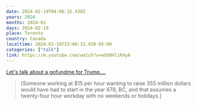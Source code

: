 ```yaml
---
date: 2024-02-19T04:06:32.430Z
years: 2024
months: 2024-02
days: 2024-02-19
place: Toronto
country: Canada
localtime: 2024-02-18T23:06:32.430-05:00
categories: ["talk"]
link: https://m.youtube.com/watch?v=wSGNVliR4yA
---
```

[Let's talk about a gofundme for Trump....](https://m.youtube.com/watch?v=wSGNVliR4yA)

> [Someone working at $15 per hour wanting to raise 355 million dollars would have had to start in the year 678, BC, and that assumes a twenty-four hour workday with no weekends or holidays.]

